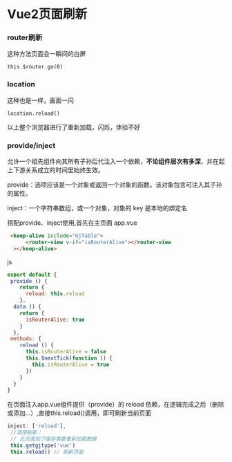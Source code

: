 # Vue2页面刷新

### router刷新

这种方法页面会一瞬间的白屏

```
this.$router.go(0)
```

### location

这种也是一样，画面一闪

```
location.reload()
```

以上整个浏览器进行了重新加载，闪烁，体验不好

### provide/inject

允许一个祖先组件向其所有子孙后代注入一个依赖，**不论组件层次有多深**，并在起上下游关系成立的时间里始终生效。

provide：选项应该是一个对象或返回一个对象的函数。该对象包含可注入其子孙的属性。

inject：一个字符串数组，或一个对象，对象的 key 是本地的绑定名



搭配provide、inject使用,首先在主页面 app.vue

```html
 <keep-alive include="GjTable">
      <router-view v-if="isRouterAlive"></router-view
  ></keep-alive>
```

js

```js
export default {
 provide () {
    return {
      reload: this.reload
    },
  data () {
    return {
      isRouterAlive: true
    }
  },
 methods: {
    reload () {
      this.isRouterAlive = false
      this.$nextTick(function () {
        this.isRouterAlive = true
      })
    }
  }
}
```



在页面注入app.vue组件提供（provide）的 reload 依赖，在逻辑完成之后（删除或添加...）,直接this.reload()调用，即可刷新当前页面

```js
inject: ['reload'],
 //调用刷新： 
 // 此页面加了缓存需要重新加载数据 
 this.getgjtype('vue')  
 this.reload() // 刷新页面 
```



 